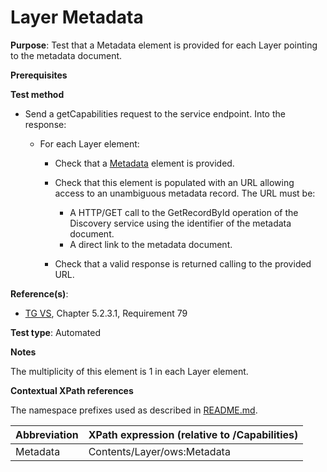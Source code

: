 # Layer Metadata

**Purpose**: Test that a Metadata element is provided for each Layer pointing to the metadata document.

**Prerequisites**

**Test method**

* Send a getCapabilities request to the service endpoint. Into the response:

    * For each Layer element:

      * Check that a [Metadata](#metadata) element is provided.

      * Check that this element is populated with an URL allowing access to an unambiguous metadata record. The URL must be:
        * A HTTP/GET call to the GetRecordById operation of the Discovery service using the identifier of the metadata document.
        * A direct link to the metadata document.

      * Check that a valid response is returned calling to the provided URL.

**Reference(s)**:
* [TG VS](./README.md#ref_TG_VS), Chapter 5.2.3.1, Requirement 79

**Test type**: Automated

**Notes**

The multiplicity of this element is 1 in each Layer element.

**Contextual XPath references**

The namespace prefixes used as described in [README.md](./README.md#namespaces).

Abbreviation                                               |  XPath expression (relative to /Capabilities)
---------------------------------------------------------- | -------------------------------------------------------------------------
Metadata <a name="metadata"></a> | Contents/Layer/ows:Metadata